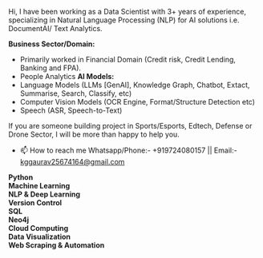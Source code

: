 Hi, I have been working as a Data Scientist with 3+ years of experience, specializing in Natural Language Processing (NLP) for AI solutions i.e. DocumentAI/ Text Analytics.

**Business Sector/Domain:**
- Primarily worked in Financial Domain (Credit risk, Credit Lending, Banking and FPA).
- People Analytics
**AI Models:**
- Language Models (LLMs [GenAI], Knowledge Graph, Chatbot, Extact, Summarise, Search, Classify, etc)
- Computer Vision Models (OCR Engine, Format/Structure Detection etc)
- Speech (ASR, Speech-to-Text)

If you are someone building project in Sports/Esports, Edtech, Defense or Drone Sector, I will be more than happy to help you.
- 📫 How to reach me Whatsapp/Phone:- +919724080157 || Email:- kggaurav25674164@gmail.com

**Python**<br>
**Machine Learning**<br>
**NLP & Deep Learning**<br>
**Version Control**<br>
**SQL**<br>
**Neo4j**<br>
**Cloud Computing**<br>
**Data Visualization**<br>
**Web Scraping & Automation**

<!---
GAURAV2567/GAURAV2567 is a ✨ special ✨ repository because its `README.md` (this file) appears on your GitHub profile.
You can click the Preview link to take a look at your changes.
--->

